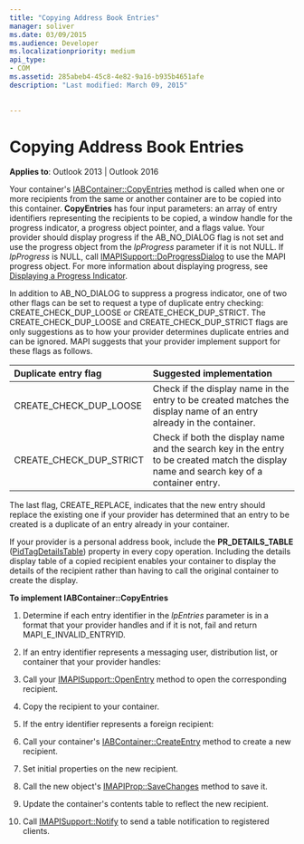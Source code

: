 ```yaml
---
title: "Copying Address Book Entries"
manager: soliver
ms.date: 03/09/2015
ms.audience: Developer
ms.localizationpriority: medium
api_type:
- COM
ms.assetid: 285abeb4-45c8-4e82-9a16-b935b4651afe
description: "Last modified: March 09, 2015"
 
 
---
```


# Copying Address Book Entries

  
  
**Applies to**: Outlook 2013 | Outlook 2016 
  
Your container's [IABContainer::CopyEntries](iabcontainer-copyentries.md) method is called when one or more recipients from the same or another container are to be copied into this container. **CopyEntries** has four input parameters: an array of entry identifiers representing the recipients to be copied, a window handle for the progress indicator, a progress object pointer, and a flags value. Your provider should display progress if the AB_NO_DIALOG flag is not set and use the progress object from the  _lpProgress_ parameter if it is not NULL. If  _lpProgress_ is NULL, call [IMAPISupport::DoProgressDialog](imapisupport-doprogressdialog.md) to use the MAPI progress object. For more information about displaying progress, see [Displaying a Progress Indicator](mapi-progress-indicators.md).
  
In addition to AB_NO_DIALOG to suppress a progress indicator, one of two other flags can be set to request a type of duplicate entry checking: CREATE_CHECK_DUP_LOOSE or CREATE_CHECK_DUP_STRICT. The CREATE_CHECK_DUP_LOOSE and CREATE_CHECK_DUP_STRICT flags are only suggestions as to how your provider determines duplicate entries and can be ignored. MAPI suggests that your provider implement support for these flags as follows.
  
|**Duplicate entry flag**|**Suggested implementation**|
|:-----|:-----|
|CREATE_CHECK_DUP_LOOSE  <br/> |Check if the display name in the entry to be created matches the display name of an entry already in the container.  <br/> |
|CREATE_CHECK_DUP_STRICT  <br/> |Check if both the display name and the search key in the entry to be created match the display name and search key of a container entry.  <br/> |
   
The last flag, CREATE_REPLACE, indicates that the new entry should replace the existing one if your provider has determined that an entry to be created is a duplicate of an entry already in your container. 
  
If your provider is a personal address book, include the **PR_DETAILS_TABLE** ([PidTagDetailsTable](pidtagdetailstable-canonical-property.md)) property in every copy operation. Including the details display table of a copied recipient enables your container to display the details of the recipient rather than having to call the original container to create the display.
  
 **To implement IABContainer::CopyEntries**
  
1. Determine if each entry identifier in the _lpEntries_ parameter is in a format that your provider handles and if it is not, fail and return MAPI_E_INVALID_ENTRYID. 
    
2. If an entry identifier represents a messaging user, distribution list, or container that your provider handles:
    
1. Call your [IMAPISupport::OpenEntry](imapisupport-openentry.md) method to open the corresponding recipient. 
    
2. Copy the recipient to your container. 
    
3. If the entry identifier represents a foreign recipient:
    
1. Call your container's [IABContainer::CreateEntry](iabcontainer-createentry.md) method to create a new recipient. 
    
2. Set initial properties on the new recipient.
    
4. Call the new object's [IMAPIProp::SaveChanges](imapiprop-savechanges.md) method to save it. 
    
5. Update the container's contents table to reflect the new recipient. 
    
6. Call [IMAPISupport::Notify](imapisupport-notify.md) to send a table notification to registered clients. 
    

